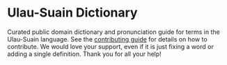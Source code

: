 
# Ulau-Suain Dictionary

Curated public domain dictionary and pronunciation guide for terms in the Ulau-Suain language. See the [contributing guide](https://github.com/drumworkteam/term/blob/make/.github/contributing.md) for details on how to contribute. We would love your support, even if it is just fixing a word or adding a single definition. Thank you for all your help!